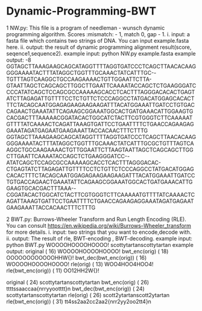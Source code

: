 # Dynamic-Programming-BWT

1 NW.py:
This file is a program of needleman - wunsch dynamic programming algorithm.
Scores :mismatch: - 1, match 0, gap  - 1.
i. input: a fasta file which contains two strings of DNA. You can input example.fasta
here.
ii. output: the result of dynamic programming alignment result(score, seqence1,sequence2).
example input: python NW.py example.fasta
example output:
-8
GGTAGCTTAAAGAAGCAGCATAGGTTTTAGGTGATCCCTCAGCTTAACACAAGGGGAAAATACTTTATAGGCTGGTTTGCAAACTATCATTTGC--TGTTTAGTCAAGGCTGCCAAGAAAACTGTTGGAATTCTTA-GTAATTAGCTCAGCAGCTTGGCTTGAATTCAAAATACCAGCTCTGAAGGGATCCCCATATCAGCTCCAGCGCCAAAAAGCACCTCACTTTAGGGACACACTGAGTATCTTAGAGATTGTTTTCCTCTGTTCTCCCAGGCCTATGACATGGAGCACACTTTCTACAGCAATGGAGAGAAGAAGAAGATTTACATGGAAATTGATCCTGTGACCAGAACTGAAATATTCAGAAGCGGAAATGGCACTGATGAAACATTGGAAGTGCACGACTTTAAAAACGGATACACTGGCATCTACTTCGTGGGTCTTCAAAAATGTTTTATCAAAACTCAGATTAAAGTGATTCCTGAATTTTCTGAACCAGAAGAGGAAATAGATGAGAATGAAGAAATTACCACAACTTTCTTTG
GGTAGCTTAAAGAAGCAGCATAGGTTTTAGGTGATCCCTCAGCTTAACACAAGGGGAAAATACTTTATAGGCTGGTTTGCAAACTATCATTTGCGCTGTTTAGTCAAGGCTGCCAAGAAAACTGTTGGAATTCTTAAGTAATTAGCTCAGCAGCTTGGCTTGAATTCAAAATACCAGCTCTGAAGGGATCC--ATATCAGCTCCAGCGCCAAAAAGCACCTCACTTTAGGGACAC-CTGAGTATCTTAGAGATTGTTTTCCTCTGTTCTCCCAGGCCTATGACATGGAGCACACTTTCTACAGCAATGGAGAGAAGAAGAAGATTTACATGGAAATTGATCCTGTGACCAGAACTGAAATATTCAGAAGCGGAAATGGCACTGATGAAACATTGGAAGTGCACGACTTTAAA--CGGATACACTGGCATCTACTTCGTGGGTCTTCAAAAATGTTTTATCAAAACTCAGATTAAAGTGATTCCTGAATTTTCTGAACCAGAAGAGGAAATAGATGAGAATGAAGAAATTACCACAACTTTCTTTG

2 BWT.py:
Burrows-Wheeler Transform and Run Length Encoding (RLE).
You can consult https://en.wikipedia.org/wiki/Burrows–Wheeler_transform for more details.
i. input: two strings that you want to encode,decode with.
ii. output: The result of rle, BWT-encoding , BWT-decoding.
example input: python BWT.py WOOOOHOOOOHOOOO! scottytartanscottytartan
example output:
original                  ( 16) WOOOOHOOOOHOOOO!
bwt_enc(orig)             ( 18) OOOOOOOOOOOOHHW{}!
bwt_dec(bwt_enc(orig))    ( 16) WOOOOHOOOOHOOOO!
rle(orig)                 ( 13) WOO4HOO4HOO4!
rle(bwt_enc(orig))        ( 11) OO12HH2W{}!


original                  ( 24) scottytartanscottytartan
bwt_enc(orig)             ( 26) ttttssaaccaa{nrryyootttt}n
bwt_dec(bwt_enc(orig))    ( 24) scottytartanscottytartan
rle(orig)                 ( 26) scott2ytartanscott2ytartan
rle(bwt_enc(orig))        ( 31) tt4ss2aa2cc2aa2{nrr2yy2oo2tt4}n


